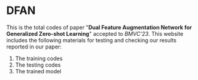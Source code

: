 # DFAN

This is the total codes of paper "**Dual Feature Augmentation Network for Generalized Zero-shot Learning**" accepted to *BMVC'23*. This website includes the following materials for testing and checking our results reported in our paper:

1. The training codes
1. The testing codes
2. The trained model

